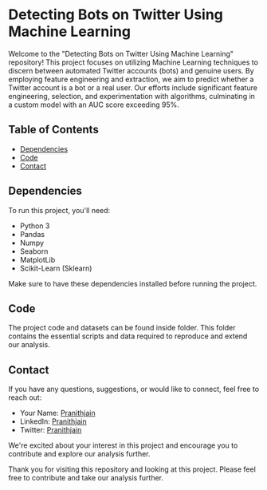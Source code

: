 

# Detecting Bots on Twitter Using Machine Learning

Welcome to the "Detecting Bots on Twitter Using Machine Learning" repository! This project focuses on utilizing Machine Learning techniques to discern between automated Twitter accounts (bots) and genuine users. By employing feature engineering and extraction, we aim to predict whether a Twitter account is a bot or a real user. Our efforts include significant feature engineering, selection, and experimentation with algorithms, culminating in a custom model with an AUC score exceeding 95%.

## Table of Contents

- [Dependencies](#dependencies)
- [Code](#code)
- [Contact](#contact)

## Dependencies

To run this project, you'll need:

- Python 3
- Pandas
- Numpy
- Seaborn
- MatplotLib
- Scikit-Learn (Sklearn)

Make sure to have these dependencies installed before running the project.

## Code

The project code and datasets can be found inside folder. This folder contains the essential scripts and data required to reproduce and extend our analysis.


## Contact

If you have any questions, suggestions, or would like to connect, feel free to reach out:

- Your Name: [Pranithjain](mailto:pranithjainbp84@gmail.com)
- LinkedIn: [Pranithjain](https://www.linkedin.com/in/pranith-jain-bp-a2704024b/)
- Twitter: [Pranithjain](https://twitter.com/PranithJain84/)

We're excited about your interest in this project and encourage you to contribute and explore our analysis further.

Thank you for visiting this repository and looking at this project. Please feel free to contribute and take our analysis further.


